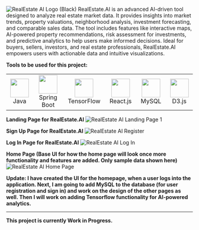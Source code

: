 ![RealEstate AI Logo (Black)](https://github.com/user-attachments/assets/ad231900-5d86-4367-9e41-12a3388eb2fe)
RealEstate.AI is an advanced AI-driven tool designed to analyze real estate market data. It provides insights into market trends, property valuations, neighborhood analysis, investment forecasting, and comparable sales data. The tool includes features like interactive maps, AI-powered property recommendations, risk assessment for investments, and predictive analytics to help users make informed decisions. Ideal for buyers, sellers, investors, and real estate professionals, RealEstate.AI empowers users with actionable data and intuitive visualizations.

**Tools to be used for this project:**
<table>
  <tr>
    <td align="center"><img src="https://cdn.jsdelivr.net/gh/devicons/devicon@latest/icons/java/java-original.svg" width="50">Java</td>
    <td align="center"><img src="https://cdn.jsdelivr.net/gh/devicons/devicon@latest/icons/spring/spring-original.svg" width="50">Spring Boot</td>
    <td align="center"><img src="https://cdn.jsdelivr.net/gh/devicons/devicon@latest/icons/tensorflow/tensorflow-original.svg" width="50">TensorFlow</td>
    <td align="center"><img src="https://cdn.jsdelivr.net/gh/devicons/devicon@latest/icons/react/react-original.svg" width="50">React.js</td>
    <td align="center"><img src="https://cdn.jsdelivr.net/gh/devicons/devicon@latest/icons/mysql/mysql-original.svg"  width="50">MySQL</td>
    <td align="center"><img src="https://cdn.jsdelivr.net/gh/devicons/devicon@latest/icons/d3js/d3js-original.svg" width="50">D3.js</td>
  </tr>
</table>

**Landing Page for RealEstate.AI**
![RealEstate AI Landing Page 1](https://github.com/user-attachments/assets/325d3de5-12fe-4fcb-b1b7-18a51e4afd43)

**Sign Up Page for RealEstate.AI**
![RealEstate AI Register](https://github.com/user-attachments/assets/d8196ac3-1530-455b-bfac-31bb7cc407ea)

**Log In Page for RealEstate.AI**
![RealEstate AI Log In](https://github.com/user-attachments/assets/8c0aa145-c3db-4da0-a3dd-a90003ebf539)

**Home Page (Base UI for how the home page will look once more functionality and features are added. Only sample data shown here)**
![RealEstate AI Home Page](https://github.com/user-attachments/assets/ae37f153-66d8-400d-b007-e7683ba086b7)

**Update: I have created the UI for the homepage, when a user logs into the application. Next, I am going to add MySQL to the database (for user registration and sign in) and work on the design of the other pages as well. Then I will work on adding Tensorflow functionality for AI-powered analytics.**

-------------------------------------------------------------
**This project is currently Work in Progress.**
